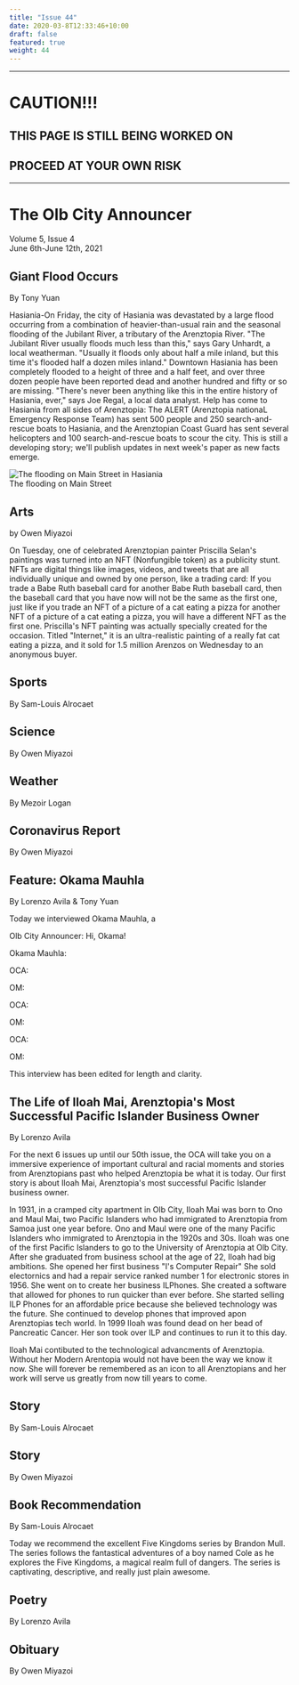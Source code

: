 ```yaml
---
title: "Issue 44"
date: 2020-03-8T12:33:46+10:00
draft: false
featured: true
weight: 44
---
```


------------------------
# CAUTION!!!    
## THIS PAGE IS STILL BEING WORKED ON    
## PROCEED AT YOUR OWN RISK    
------------------------

# The Olb City Announcer    
Volume 5, Issue 4   
June 6th-June 12th, 2021    

## Giant Flood Occurs
By Tony Yuan

Hasiania-On Friday, the city of Hasiania was devastated by a large flood occurring from a combination of heavier-than-usual rain and the seasonal flooding of the Jubilant River, a tributary of the Arenztopia River. "The Jubilant River usually floods much less than this," says Gary Unhardt, a local weatherman. "Usually it floods only about half a mile inland, but this time it's flooded half a dozen miles inland." Downtown Hasiania has been completely flooded to a height of three and a half feet, and over three dozen people have been reported dead and another hundred and fifty or so are missing. "There's never been anything like this in the entire history of Hasiania, ever," says Joe Regal, a local data analyst. Help has come to Hasiania from all sides of Arenztopia: The ALERT (Arenztopia nationaL Emergency Response Team) has sent 500 people and 250 search-and-rescue boats to Hasiania, and the Arenztopian Coast Guard has sent several helicopters and 100 search-and-rescue boats to scour the city. This is still a developing story; we'll publish updates in next week's paper as new facts emerge.

![The flooding on Main Street in Hasiania](https://media-cldnry.s-nbcnews.com/image/upload/t_focal-760x428,f_auto,q_auto:best/mpx/2704722219/2021_07/belgium_floods.jpg)    
The flooding on Main Street

## Arts
by Owen Miyazoi

On Tuesday, one of celebrated Arenztopian painter Priscilla Selan's paintings was turned into an NFT (Nonfungible token) as a publicity stunt. NFTs are digital things like images, videos, and tweets that are all individually unique and owned by one person, like a trading card: If you trade a Babe Ruth baseball card for another Babe Ruth baseball card, then the baseball card that you have now will not be the same as the first one, just like if you trade an NFT of a picture of a cat eating a pizza for another NFT of a picture of a cat eating a pizza, you will have a different NFT as the first one. Priscilla's NFT painting was actually specially created for the occasion. Titled "Internet," it is an ultra-realistic painting of a really fat cat eating a pizza, and it sold for 1.5 million Arenzos on Wednesday to an anonymous buyer.

## Sports
By Sam-Louis Alrocaet



## Science
By Owen Miyazoi



## Weather
By Mezoir Logan



## Coronavirus Report
By Owen Miyazoi    



## Feature: Okama Mauhla
By Lorenzo Avila & Tony Yuan

Today we interviewed Okama Mauhla, a 

Olb City Announcer: Hi, Okama! 

Okama Mauhla: 

OCA: 

OM: 

OCA: 

OM: 

OCA: 

OM: 

This interview has been edited for length and clarity.

## The Life of Iloah Mai, Arenztopia's Most Successful Pacific Islander Business Owner
By Lorenzo Avila

For the next 6 issues up until our 50th issue, the OCA will take you on a immersive experience of important cultural and racial moments and stories from Arenztopians past who helped Arenztopia be what it is today. Our first story is about Iloah Mai, Arenztopia's most successful Pacific Islander business owner. 

In 1931, in a cramped city apartment in Olb City, Iloah Mai was born to Ono and Maul Mai, two Pacific Islanders who had immigrated to Arenztopia from Samoa just one year before. Ono and Maul were one of the many Pacific Islanders who immigrated to Arenztopia in the 1920s and 30s. Iloah was one of the first Pacific Islanders to go to the University of Arenztopia at Olb City. After she graduated from business school at the age of 22, Iloah had big ambitions. She opened her first business "I's Computer Repair" She sold electornics and had a repair service ranked number 1 for electronic stores in 1956. She went on to create her business ILPhones. She created a software that allowed for phones to run quicker than ever before. She started selling ILP Phones for an affordable price because she believed technology was the future. She continued to develop phones that improved apon Arenztopias tech world. In 1999 Iloah was found dead on her bead of Pancreatic Cancer. Her son took over ILP and continues to run it to this day. 

Iloah Mai contibuted to the technological advancments of Arenztopia. Without her Modern Arentopia would not have been the way we know it now. She will forever be remembered as an icon to all Arenztopians and her work will serve us greatly from now till years to come. 

## Story
By Sam-Louis Alrocaet



## Story
By Owen Miyazoi



## Book Recommendation
By Sam-Louis Alrocaet

Today we recommend the excellent Five Kingdoms series by Brandon Mull. The series follows the fantastical adventures of a boy named Cole as he explores the Five Kingdoms, a magical realm full of dangers. The series is captivating, descriptive, and really just plain awesome.

## Poetry
By Lorenzo Avila



## Obituary
By Owen Miyazoi

